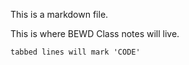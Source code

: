 This is a markdown file.

This is where BEWD Class notes will live.

	tabbed lines will mark 'CODE'
